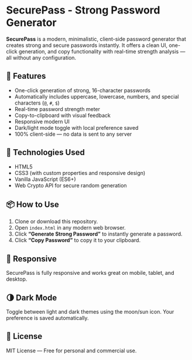 # SecurePass - Strong Password Generator

**SecurePass** is a modern, minimalistic, client-side password generator that creates strong and secure passwords instantly. It offers a clean UI, one-click generation, and copy functionality with real-time strength analysis — all without any configuration.

## 🔐 Features

- One-click generation of strong, 16-character passwords
- Automatically includes uppercase, lowercase, numbers, and special characters (`@`, `#`, `$`)
- Real-time password strength meter
- Copy-to-clipboard with visual feedback
- Responsive modern UI
- Dark/light mode toggle with local preference saved
- 100% client-side — no data is sent to any server

## 🚀 Technologies Used

- HTML5
- CSS3 (with custom properties and responsive design)
- Vanilla JavaScript (ES6+)
- Web Crypto API for secure random generation

## 📦 How to Use

1. Clone or download this repository.
2. Open `index.html` in any modern web browser.
3. Click **“Generate Strong Password”** to instantly generate a password.
4. Click **“Copy Password”** to copy it to your clipboard.

## 📱 Responsive

SecurePass is fully responsive and works great on mobile, tablet, and desktop.

## 🌗 Dark Mode

Toggle between light and dark themes using the moon/sun icon. Your preference is saved automatically.

## 🪪 License

MIT License — Free for personal and commercial use.
